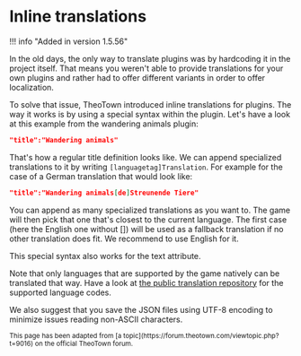 # Inline translations

!!! info "Added in version 1.5.56"

In the old days, the only way to translate plugins was by hardcoding it in the project itself.
That means you weren't able to provide translations for your own plugins and rather had
to offer different variants in order to offer localization.

To solve that issue, TheoTown introduced inline translations for plugins. The way it works is by using a special syntax within the plugin. Let's have a look at this example from the wandering animals plugin:

```json
"title":"Wandering animals"
```

That's how a regular title definition looks like. We can append specialized translations to it by writing `[languagetag]Translation`. For example for the case of a German translation that would look like:

```json
"title":"Wandering animals[de]Streunende Tiere"
```

You can append as many specialized translations as you want to.
The game will then pick that one that's closest to the current language.
The first case (here the English one without []) will be used as a fallback translation
if no other translation does fit. We recommend to use English for it.

This special syntax also works for the text attribute.

Note that only languages that are supported by the game natively can be translated that way. Have a look at
[the public translation repository](https://github.com/LobbyDivinus/theotown-translation)
for the supported language codes.

We also suggest that you save the JSON files using UTF-8 encoding to minimize issues reading non-ASCII characters.

<sub>
This page has been adapted from
[a topic](https://forum.theotown.com/viewtopic.php?t=9016)
on the official TheoTown forum.
</sub>
